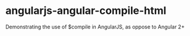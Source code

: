 # angularjs-angular-compile-html
Demonstrating the use of $compile in AngularJS, as oppose to Angular 2+
